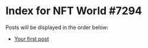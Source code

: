 # Index for NFT World #7294
Posts will be displayed in the order below:

- [Your first post](./001-first.md)

